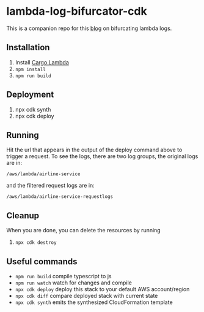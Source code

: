 # lambda-log-bifurcator-cdk

This is a companion repo for this [blog](https://speedrun.nobackspacecrew.com/blog/2023/02/23/bifurcating-lambda-logs.html) on bifurcating lambda logs.

## Installation

1. Install [Cargo Lambda](https://www.cargo-lambda.info/guide/getting-started.html)
2. `npm install`
3. `npm run build`

## Deployment

1. npx cdk synth
2. npx cdk deploy

## Running
Hit the url that appears in the output of the deploy command above to trigger a request.  To see the logs, there are two log groups, the original logs are in:

`/aws/lambda/airline-service`

and the filtered request logs are in:

`/aws/lambda/airline-service-requestlogs`

## Cleanup
When you are done, you can delete the resources by running
1. `npx cdk destroy`

## Useful commands
* `npm run build`   compile typescript to js
* `npm run watch`   watch for changes and compile
* `npx cdk deploy`  deploy this stack to your default AWS account/region
* `npx cdk diff`    compare deployed stack with current state
* `npx cdk synth`   emits the synthesized CloudFormation template
